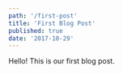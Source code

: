 ```yaml
---
path: '/first-post'
title: 'First Blog Post'
published: true
date: '2017-10-29'
---
```


Hello! This is our first blog post.
